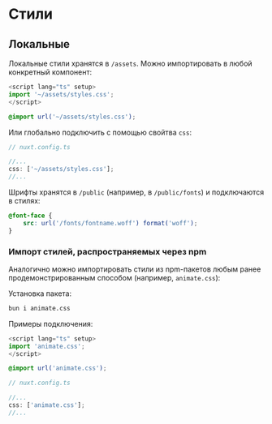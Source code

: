 # Стили

## Локальные

Локальные стили хранятся в `/assets`. Можно импортировать в любой конкретный компонент:

```typescript
<script lang="ts" setup>
import '~/assets/styles.css';
</script>
```

```css
@import url('~/assets/styles.css');
```

Или глобально подключить с помощью свойтва `css`:

```typescript
// nuxt.config.ts

//...
css: ['~/assets/styles.css'];
//...
```

Шрифты хранятся в `/public` (например, в `/public/fonts`) и подключаются в стилях:

```css
@font-face {
    src: url('/fonts/fontname.woff') format('woff');
}
```

### Импорт стилей, распространяемых через npm

Аналогично можно импортировать стили из npm-пакетов любым ранее продемонстрированным способом (например, `animate.css`):

Установка пакета:

```bash
bun i animate.css
```

Примеры подключения: 

```typescript
<script lang="ts" setup>
import 'animate.css';
</script>
```

```css
@import url('animate.css');
```

```typescript
// nuxt.config.ts

//...
css: ['animate.css'];
//...
```
